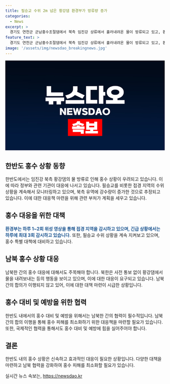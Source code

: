 ```yaml
---
title: 필승교 수위 2m 넘은 황강댐 환경부가 방류량 증가
categories:
  - News
excerpt: >
  경기도 연천군 군남홍수조절댐에서 북측 임진강 상류에서 흘러내려온 물이 방류되고 있고, 환경부는 접경 지역을 위성 영상을 통해 모니터링하고 있다. 남측 임진강 최북단 수위 관측 지점인 필승교 수위는 비홍수기 인명 대피 기준을 상쇄하였고, 환경부는 상황을 계속 감시하고 대응할 것이라 밝혔다. 북한의 무단 방류 행위에 대해 통일부 관계자는 매우 유감스럽다고 밝혔다. 
feature_text: >
  경기도 연천군 군남홍수조절댐에서 북측 임진강 상류에서 흘러내려온 물이 방류되고 있고, 환경부는 접경 지역을 위성 영상을 통해 모니터링하고 있다. 남측 임진강 최북단 수위 관측 지점인 필승교 수위는 비홍수기 인명 대피 기준을 상쇄하였고, 환경부는 상황을 계속 감시하고 대응할 것이라 밝혔다. 북한의 무단 방류 행위에 대해 통일부 관계자는 매우 유감스럽다고 밝혔다. 
image: '/assets/img/newsdao_breakingnews.jpg'
---
```


<p><img src="/assets/img/newsdao_breakingnews.jpg" alt="bookingtag 속보" /></p>

<h2 data-ke-size="size26">한반도 홍수 상황 동향</h2>

<p>한반도에서는 임진강 북측 황강댐의 물 방류로 인해 홍수 상황이 우려되고 있습니다. 이에 따라 정부와 관련 기관이 대응에 나서고 있습니다. 필승교를 비롯한 접경 지역의 수위 상황을 계속해서 모니터링하고 있으며, 북측 유역에 강수량이 증가한 것으로 추정되고 있습니다. 이에 대한 대응책 마련을 위해 관련 부처가 계획을 세우고 있습니다.</p>

<h2 data-ke-size="size26">홍수 대응을 위한 대책</h2>

<p><b><span style="color: #1a5490;">환경부는 하루 1~2회 위성 영상을 통해 접경 지역을 감시하고 있으며, 긴급 상황에서는 하루에 최대 3회 감시하고 있습니다.</span></b> 또한, 필승교 수위 상황을 계속 지켜보고 있으며, 홍수 특별 대책에 대비하고 있습니다.</p>

<h2 data-ke-size="size26">남북 홍수 상황 대응</h2>

<p>남북한 간의 홍수 대응에 대해서도 주목해야 합니다. 북한은 사전 통보 없이 황강댐에서 물을 내려보내는 등의 행동을 보이고 있으며, 이에 대한 대응이 요구되고 있습니다. 남북 간의 합의가 이행되지 않고 있어, 이에 대한 대책 마련이 시급한 상황입니다.</p>

<h2 data-ke-size="size26">홍수 대비 및 예방을 위한 협력</h2>

<p>한반도 내에서의 홍수 대비 및 예방을 위해서는 남북한 간의 협력이 필수적입니다. 남북 간의 합의 이행을 통해 홍수 피해를 최소화하기 위한 대응책을 마련할 필요가 있습니다. 또한, 국제적인 협력을 통해서도 홍수 대비 및 예방에 힘을 실어주어야 합니다.</p>

<h2 data-ke-size="size26">결론</h2>

<p>한반도 내의 홍수 상황은 신속하고 효과적인 대응이 필요한 상황입니다. 다양한 대책을 마련하고 남북 협력을 강화하여 홍수 피해를 최소화할 필요가 있습니다.</p>
실시간 뉴스 속보는, <a href="https://newsdao.kr" rel="dofollow">https://newsdao.kr</a>


